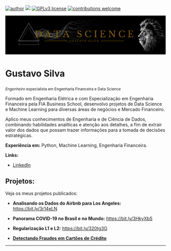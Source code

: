 [![author](https://img.shields.io/badge/author-gustavosilva-red.svg)](https://www.linkedin.com/in/gustavo-vinicius-silva) [![](https://img.shields.io/badge/python-3.7+-blue.svg)](https://www.python.org/downloads/release/python-365/) [![GPLv3 license](https://img.shields.io/badge/License-GPLv3-blue.svg)](http://perso.crans.org/besson/LICENSE.html) [![contributions welcome](https://img.shields.io/badge/contributions-welcome-brightgreen.svg?style=flat)](https://github.com/GustavoSilva95/data_science/issues)

<p align="center">
<img src="TROPICANA (1).png" >
</p>

# Gustavo Silva
<sub>*Engenheiro* especialista em Engenharia Financeira e Data Science</sub>

Formado em Engenharia Elétrica e com Especialização em Engenharia Financeira pela FIA Business School, desenvolvo projetos de Data Science e Machine Learning para diversas áreas de negócios e Mercado Financeiro.

Aplico meus conhecimentos de Engenharia e de Ciência de Dados, combinando habilidades analíticas e atenção aos detalhes, a fim de extrair valor dos dados que possam trazer informações para a tomada de decisões estratégicas.

**Experiência em:** Python, Machine Learning, Engenharia Financeira.

**Links:**
* [LinkedIn](https://www.linkedin.com/in/gustavo-vinicius-silva)

## Projetos:
Veja os meus projetos publicados:

* **Analisando os Dados do Airbnb para Los Angeles:** https://bit.ly/3r14eLN

* **Panorama COVID-19 no Brasil e no Mundo:** https://bit.ly/3HkyXbS

* **Regularização L1 e L2:** https://bit.ly/320tg3G

* [**Detectando Fraudes em Cartões de Crédito**](https://bit.ly/3HM0Xpx)

---



